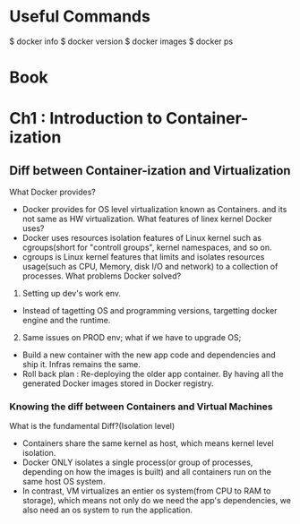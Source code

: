 # Useful Commands

$ docker info
$ docker version
$ docker images
$ docker ps

# Book
# Ch1 : Introduction to Container-ization

## Diff between Container-ization and Virtualization
What Docker provides?
- Docker provides for OS level virtualization known as Containers. and its not
  same as HW virtualization.
What features of linex kernel Docker uses?
- Docker uses resources isolation features of Linux kernel such as
  cgroups(short for "controll groups",
  kernel namespaces, and so on.
- cgroups is Linux kernel features that limits and isolates resources usage(such
  as CPU, Memory, disk I/O and network) to a
  collection of processes.
What problems Docker solved?
1. Setting up dev's work env.
- Instead of tagetting OS and programming versions, targetting docker engine
  and the runtime.
2. Same issues on PROD env; what if we have to upgrade OS;
- Build a new container with the new app code and dependencies and ship it.
  Infras remains the same.
- Roll back plan : Re-deploying the older app container.
By having all the generated Docker images stored in Docker registry.
### Knowing the diff between Containers and Virtual Machines
What is the fundamental Diff?(Isolation level)
- Containers share the same kernel as host, which means kernel level isolation.
- Docker ONLY isolates a single process(or group of processes, depending on how
  the images is built) and all containers run on the same host OS system.
- In contrast, VM virtualizes an entier os system(from CPU to RAM to storage),
  which means not only do we need the app's dependencies, we also need an os
  system to run the application.


